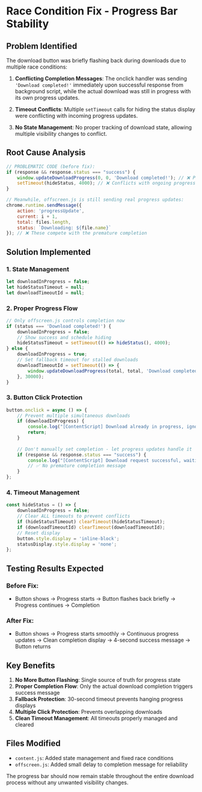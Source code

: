 # Race Condition Fix - Progress Bar Stability

## Problem Identified
The download button was briefly flashing back during downloads due to multiple race conditions:

1. **Conflicting Completion Messages**: The onclick handler was sending `'Download completed!'` immediately upon successful response from background script, while the actual download was still in progress with its own progress updates.

2. **Timeout Conflicts**: Multiple `setTimeout` calls for hiding the status display were conflicting with incoming progress updates.

3. **No State Management**: No proper tracking of download state, allowing multiple visibility changes to conflict.

## Root Cause Analysis
```javascript
// PROBLEMATIC CODE (before fix):
if (response && response.status === "success") {
    window.updateDownloadProgress(0, 0, 'Download completed!'); // ❌ Premature completion
    setTimeout(hideStatus, 4000); // ❌ Conflicts with ongoing progress
}

// Meanwhile, offscreen.js is still sending real progress updates:
chrome.runtime.sendMessage({
    action: 'progressUpdate',
    current: i + 1,
    total: files.length,
    status: `Downloading: ${file.name}`
}); // ❌ These compete with the premature completion
```

## Solution Implemented

### 1. State Management
```javascript
let downloadInProgress = false;
let hideStatusTimeout = null;
let downloadTimeoutId = null;
```

### 2. Proper Progress Flow
```javascript
// Only offscreen.js controls completion now
if (status === 'Download completed!') {
    downloadInProgress = false;
    // Show success and schedule hiding
    hideStatusTimeout = setTimeout(() => hideStatus(), 4000);
} else {
    downloadInProgress = true;
    // Set fallback timeout for stalled downloads
    downloadTimeoutId = setTimeout(() => {
        window.updateDownloadProgress(total, total, 'Download completed!');
    }, 30000);
}
```

### 3. Button Click Protection
```javascript
button.onclick = async () => {
    // Prevent multiple simultaneous downloads
    if (downloadInProgress) {
        console.log("[ContentScript] Download already in progress, ignoring click");
        return;
    }
    
    // Don't manually set completion - let progress updates handle it
    if (response && response.status === "success") {
        console.log("[ContentScript] Download request successful, waiting for progress updates...");
        // ✅ No premature completion message
    }
};
```

### 4. Timeout Management
```javascript
const hideStatus = () => {
    downloadInProgress = false;
    // Clear ALL timeouts to prevent conflicts
    if (hideStatusTimeout) clearTimeout(hideStatusTimeout);
    if (downloadTimeoutId) clearTimeout(downloadTimeoutId);
    // Reset display
    button.style.display = 'inline-block';
    statusDisplay.style.display = 'none';
};
```

## Testing Results Expected

### Before Fix:
- Button shows → Progress starts → Button flashes back briefly → Progress continues → Completion

### After Fix:
- Button shows → Progress starts smoothly → Continuous progress updates → Clean completion display → 4-second success message → Button returns

## Key Benefits

1. **No More Button Flashing**: Single source of truth for progress state
2. **Proper Completion Flow**: Only the actual download completion triggers success message
3. **Fallback Protection**: 30-second timeout prevents hanging progress displays
4. **Multiple Click Protection**: Prevents overlapping downloads
5. **Clean Timeout Management**: All timeouts properly managed and cleared

## Files Modified
- `content.js`: Added state management and fixed race conditions
- `offscreen.js`: Added small delay to completion message for reliability

The progress bar should now remain stable throughout the entire download process without any unwanted visibility changes.
